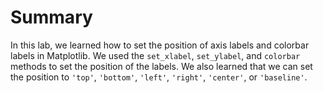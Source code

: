 # Summary

In this lab, we learned how to set the position of axis labels and colorbar labels in Matplotlib. We used the `set_xlabel`, `set_ylabel`, and `colorbar` methods to set the position of the labels. We also learned that we can set the position to `'top'`, `'bottom'`, `'left'`, `'right'`, `'center'`, or `'baseline'`.
